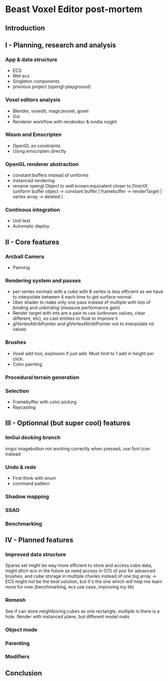 # Beast Voxel Editor post-mortem


## Introduction

## I - Planning, research and analysis

### App & data structure

- ECS
- Met ecs
- Singleton components
- previous project (opengl-playground)

### Voxel editors analysis

- Blender, voxedit, magicavoxel, goxel
- Gui
- Renderer workflow with renderdoc & nvidia nsight

### Wasm and Emscripten

- OpenGL es constraints
- Using emscripten directly

### OpenGL renderer abstraction

- constant buffers instead of uniforms
- instanced rendering
- rename opengl Object to well known equivalent closer to DirectX (uniform buffer object -> constant buffer | framebuffer -> renderTarget | vertex array -> deleted )

### Continous integration

- Unit test
- Automatic deploy

## II - Core features

### Arcball Camera

- Panning

### Rendering system and passes

- per-vertex normals with a cube with 8 vertex is less efficient as we have to interpolate between 4 each time to get surface normal
- Uber shader to make only one pass instead of multiple with lots of binding and unbinding (measure performance gain)
- Render target with ints are a pain to use (unknown values, clear different, etc), so cast entities to float to improve it
- glVertexAttribPointer and glVertexAttribIPointer not to interpolate int values

### Brushes

- Voxel add tool, explosion if just add. Must limit to 1 add in height per click.
- Color painting

### Procedural terrain generation

### Selection

- Framebuffer with color picking
- Raycasting

## III - Optionnal (but super cool) features

### ImGui docking branch

imgui imagebutton not working correctly when pressed, use font icon instead

### Undo & redo

- First think with enum
- command pattern

### Shadow mapping

### SSAO

### Benchmarking

## IV - Planned features

### Improved data structure

Sparse set might be way more efficient to store and access cube data, might ditch ecs in the future as need access in O(1) of pos for advanced brushes, and cube storage in multiple chunks instead of one big array
-> ECS might not be the best solution, but it's the one which will help me learn more for now (benchmarking, ecs use case, improving my lib)

### Remesh
See if can store neightboring cubes as one rectangle, multiple is there is a hole. Render with instanced plane, but different model mats

### Object mode

### Parenting

### Modifiers

## Conclusion
